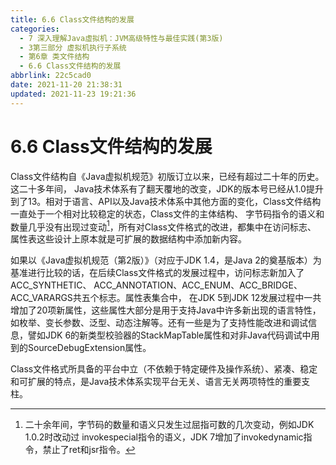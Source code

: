 ```yaml
---
title: 6.6 Class文件结构的发展
categories: 
  - 7 深入理解Java虛拟机：JVM高级特性与最佳实践(第3版)
  - 3第三部分 虚拟机执行子系统
  - 第6章 类文件结构
  - 6.6 Class文件结构的发展
abbrlink: 22c5cad0
date: 2021-11-20 21:38:31
updated: 2021-11-23 19:21:36
---
```

# 6.6 Class文件结构的发展
Class文件结构自《Java虚拟机规范》初版订立以来，已经有超过二十年的历史。这二十多年间， Java技术体系有了翻天覆地的改变，JDK的版本号已经从1.0提升到了13。相对于语言、API以及Java技术体系中其他方面的变化，Class文件结构一直处于一个相对比较稳定的状态，Class文件的主体结构、 字节码指令的语义和数量几乎没有出现过变动[^1]，所有对Class文件格式的改进，都集中在访问标志、 属性表这些设计上原本就是可扩展的数据结构中添加新内容。

如果以《Java虚拟机规范（第2版）》（对应于JDK 1.4，是Java 2的奠基版本）为基准进行比较的话，在后续Class文件格式的发展过程中，访问标志新加入了ACC_SYNTHETIC、 ACC_ANNOTATION、ACC_ENUM、ACC_BRIDGE、ACC_VARARGS共五个标志。属性表集合中， 在JDK 5到JDK 12发展过程中一共增加了20项新属性，这些属性大部分是用于支持Java中许多新出现的语言特性，如枚举、变长参数、泛型、动态注解等。还有一些是为了支持性能改进和调试信息，譬如JDK 6的新类型校验器的StackMapTable属性和对非Java代码调试中用到的SourceDebugExtension属性。

Class文件格式所具备的平台中立（不依赖于特定硬件及操作系统）、紧凑、稳定和可扩展的特点，是Java技术体系实现平台无关、语言无关两项特性的重要支柱。

[^1]: 二十余年间，字节码的数量和语义只发生过屈指可数的几次变动，例如JDK 1.0.2时改动过 invokespecial指令的语义，JDK 7增加了invokedynamic指令，禁止了ret和jsr指令。
